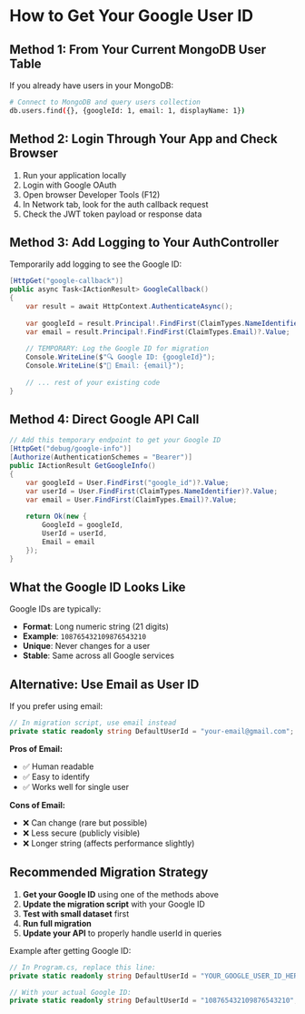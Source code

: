 # How to Get Your Google User ID

## Method 1: From Your Current MongoDB User Table

If you already have users in your MongoDB:

```bash
# Connect to MongoDB and query users collection
db.users.find({}, {googleId: 1, email: 1, displayName: 1})
```

## Method 2: Login Through Your App and Check Browser

1. Run your application locally
2. Login with Google OAuth
3. Open browser Developer Tools (F12)
4. In Network tab, look for the auth callback request
5. Check the JWT token payload or response data

## Method 3: Add Logging to Your AuthController

Temporarily add logging to see the Google ID:

```csharp
[HttpGet("google-callback")]
public async Task<IActionResult> GoogleCallback()
{
    var result = await HttpContext.AuthenticateAsync();
    
    var googleId = result.Principal!.FindFirst(ClaimTypes.NameIdentifier)?.Value;
    var email = result.Principal!.FindFirst(ClaimTypes.Email)?.Value;
    
    // TEMPORARY: Log the Google ID for migration
    Console.WriteLine($"🔍 Google ID: {googleId}");
    Console.WriteLine($"📧 Email: {email}");
    
    // ... rest of your existing code
}
```

## Method 4: Direct Google API Call

```csharp
// Add this temporary endpoint to get your Google ID
[HttpGet("debug/google-info")]
[Authorize(AuthenticationSchemes = "Bearer")]
public IActionResult GetGoogleInfo()
{
    var googleId = User.FindFirst("google_id")?.Value;
    var userId = User.FindFirst(ClaimTypes.NameIdentifier)?.Value;
    var email = User.FindFirst(ClaimTypes.Email)?.Value;
    
    return Ok(new {
        GoogleId = googleId,
        UserId = userId,
        Email = email
    });
}
```

## What the Google ID Looks Like

Google IDs are typically:
- **Format**: Long numeric string (21 digits)
- **Example**: `108765432109876543210`
- **Unique**: Never changes for a user
- **Stable**: Same across all Google services

## Alternative: Use Email as User ID

If you prefer using email:

```csharp
// In migration script, use email instead
private static readonly string DefaultUserId = "your-email@gmail.com";
```

**Pros of Email:**
- ✅ Human readable
- ✅ Easy to identify
- ✅ Works well for single user

**Cons of Email:**
- ❌ Can change (rare but possible)
- ❌ Less secure (publicly visible)
- ❌ Longer string (affects performance slightly)

## Recommended Migration Strategy

1. **Get your Google ID** using one of the methods above
2. **Update the migration script** with your Google ID
3. **Test with small dataset** first
4. **Run full migration** 
5. **Update your API** to properly handle userId in queries

Example after getting Google ID:

```csharp
// In Program.cs, replace this line:
private static readonly string DefaultUserId = "YOUR_GOOGLE_USER_ID_HERE";

// With your actual Google ID:
private static readonly string DefaultUserId = "108765432109876543210";
```